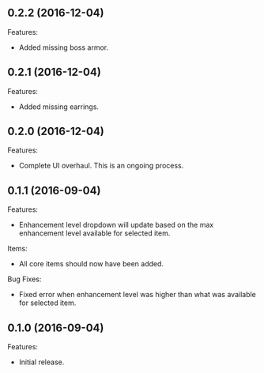 ## 0.2.2 (2016-12-04)

Features:

  - Added missing boss armor.


## 0.2.1 (2016-12-04)

Features:

  - Added missing earrings.


## 0.2.0 (2016-12-04)

Features:

  - Complete UI overhaul. This is an ongoing process.


## 0.1.1 (2016-09-04)

Features:

  - Enhancement level dropdown will update based on the max enhancement level available for selected item.

Items:

  - All core items should now have been added.

Bug Fixes:

  - Fixed error when enhancement level was higher than what was available for selected item.


## 0.1.0 (2016-09-04)

Features:

  - Initial release.